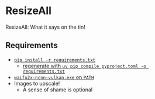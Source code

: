 # ResizeAll
ResizeAll: What it says on the tin!

## Requirements
- [`pip install -r requirements.txt`](https://www.python.org/)
  - [regenerate with `uv pip compile pyproject.toml -o requirements.txt`](https://github.com/astral-sh/uv)
- [`waifu2x-ncnn-vulkan.exe` on `PATH`](https://github.com/nihui/waifu2x-ncnn-vulkan)
- Images to upscale!
  - A sense of shame is optional
